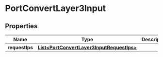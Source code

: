 
# PortConvertLayer3Input

## Properties
Name | Type | Description | Notes
------------ | ------------- | ------------- | -------------
**requestIps** | [**List&lt;PortConvertLayer3InputRequestIps&gt;**](PortConvertLayer3InputRequestIps.md) |  |  [optional]



